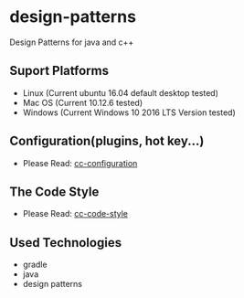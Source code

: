# design-patterns
Design Patterns for java and c++

## Suport Platforms
- Linux (Current ubuntu 16.04 default desktop tested)
- Mac OS (Current 10.12.6 tested)
- Windows (Current Windows 10 2016 LTS Version tested)

## Configuration(plugins, hot key...)
- Please Read: [cc-configuration](https://github.com/cc-libraries/cc-configuration)

## The Code Style
- Please Read: [cc-code-style](https://github.com/hello-chenchen/cc-code-style)

## Used Technologies
- gradle
- java
- design patterns
